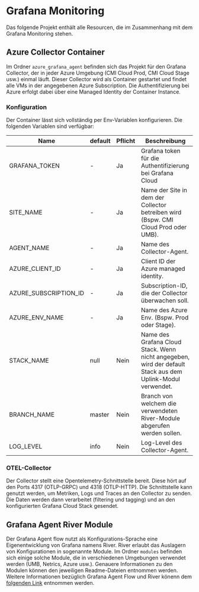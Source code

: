 # Grafana Monitoring

Das folgende Projekt enthält alle Resourcen, die im Zusammenhang mit dem Grafana Monitoring stehen.

## Azure Collector Container

Im Ordner `azure_grafana_agent` befinden sich das Projekt für den Grafana Collector, der in jeder Azure Umgebung (CMI Cloud Prod, CMI Cloud Stage usw.) einmal läuft. Dieser Collector wird als Container gestartet und findet alle VMs in der angegebenen Azure Subscription. Die Authentifizierung bei Azure erfolgt dabei über eine Managed Identity der Container Instance.

### Konfiguration

Der Container lässt sich vollständig per Env-Variablen konfigurieren. Die folgenden Variablen sind verfügbar:

| Name                  | default | Pflicht | Beschreibung                                                                                               |
| --------------------- | :------ | ------- | ---------------------------------------------------------------------------------------------------------- |
| GRAFANA_TOKEN         | -       | Ja      | Grafana token für die Authentifizierung bei Grafana Cloud                                                  |
| SITE_NAME             | -       | Ja      | Name der Site in dem der Collector betreiben wird (Bspw. CMI Cloud Prod oder UMB).                         |
| AGENT_NAME            | -       | Ja      | Name des Collector-Agent.                                                                                  |
| AZURE_CLIENT_ID       | -       | Ja      | Client ID der Azure managed identity.                                                                      |
| AZURE_SUBSCRIPTION_ID | -       | Ja      | Subscription-ID, die der Collector überwachen soll.                                                        |
| AZURE_ENV_NAME        | -       | Ja      | Name des Azure Env. (Bspw. Prod oder Stage).                                                               |
| STACK_NAME            | null    | Nein    | Name des Grafana Cloud Stack. Wenn nicht angegeben, wird der default Stack aus dem Uplink-Modul verwendet. |
| BRANCH_NAME           | master  | Nein    | Branch von welchem die verwendeten River-Module abgerufen werden sollen.                                   |
| LOG_LEVEL             | info    | Nein    | Log-Level des Collector-Agent.                                                                             |

### OTEL-Collector

Der Collector stellt eine Opentelemetry-Schnittstelle bereit. Diese hört auf den Ports 4317 (OTLP-GRPC) und 4318 (OTLP-HTTP). Die Schnittstelle kann genutzt werden, um Metriken, Logs und Traces an den Collector zu senden. Die Daten werden dann verarbeitet (filtering und tagging) und an den konfigurierten Grafana Cloud Stack gesendet.

## Grafana Agent River Module

Der Grafana Agent flow nutzt als Konfigurations-Sprache eine Eigenentwicklung von Grafana namens River. River erlaubt das Auslagern von Konfigurationen in sogenannte Module. Im Ordner `modules` befinden sich einige solche Module, die in verschiedenen Umgebungen verwendet werden (UMB, Netrics, Azure usw.). Genauere Informationen zu den Modulen können den jeweiligen Readme-Dateien entnommen werden. Weitere Informationen bezüglich Grafana Agent Flow und River könenn dem [folgenden Link](https://grafana.com/docs/agent/latest/flow/) entnommen werden.
